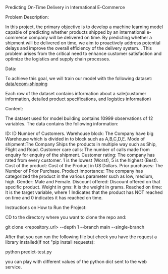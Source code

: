 
Predicting On-Time Delivery in International E-Commerce

Problem Description: 

In this project, the primary objective is to develop a machine learning model capable of predicting whether products shipped by an international e-commerce company will be delivered on time. By predicting whether a shipment will be delivered on time, we aim to proactively address potential delays and improve the overall efficiency of the delivery system. . This problem arises from the critical need to enhance customer satisfaction and optimize the logistics and supply chain processes.

Data:

To achieve this goal, we will train our model with the following dataset: [data/ecom-shipping](https://github.com/ignacio-mrtz/ml-zoomcamp/tree/main/zoomcamp_capstone_project/data)

Each row of the dataset contains information about a sale(customer information, detailed product specifications, and logistics information)

Content:

The dataset used for model building contains 10999 observations of 12 variables.
The data contains the following information:

ID: ID Number of Customers.
Warehouse block: The Company have big Warehouse which is divided in to block such as A,B,C,D,E.
Mode of shipment:The Company Ships the products in multiple way such as Ship, Flight and Road.
Customer care calls: The number of calls made from enquiry for enquiry of the shipment.
Customer rating: The company has rated from every customer. 1 is the lowest (Worst), 5 is the highest (Best).
Cost of the product: Cost of the Product in US Dollars.
Prior purchases: The Number of Prior Purchase.
Product importance: The company has categorized the product in the various parameter such as low, medium, high.
Gender: Male and Female.
Discount offered: Discount offered on that specific product.
Weight in gms: It is the weight in grams.
Reached on time: It is the target variable, where 1 Indicates that the product has NOT reached on time and 0 indicates it has reached on time.


Instructions on How to Run the Project:


CD to the directory where you want to clone the repo and:

git clone <repository_url> --depth 1 --branch main --single-branch 
 
After that you can run the following file but check you have the request a library installed(if not "pip install requests):

python predict-test.py 

you can play with different values of the python dict sent to the web service.



